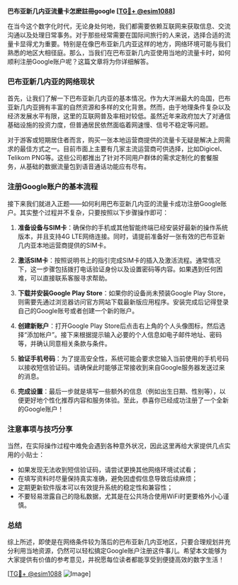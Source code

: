 **巴布亚新几内亚流量卡怎麽註冊google [[TG💪+ @esim1088](https://t.me/s/esim1088)]**

在当今这个数字化时代，无论身处何地，我们都需要依赖互联网来获取信息、交流沟通以及处理日常事务。对于那些经常需要在国际间旅行的人来说，选择合适的流量卡显得尤为重要。特别是在像巴布亚新几内亚这样的地方，网络环境可能与我们熟悉的地区大相径庭。那么，当我们在巴布亚新几内亚使用当地的流量卡时，如何顺利注册Google账户呢？这篇文章将为你详细解答。

### 巴布亚新几内亚的网络现状

首先，让我们了解一下巴布亚新几内亚的基本情况。作为大洋洲最大的岛国，巴布亚新几内亚拥有丰富的自然资源和多样的文化背景。然而，由于地理条件复杂以及经济发展水平有限，这里的互联网普及率相对较低。虽然近年来政府加大了对通信基础设施的投资力度，但普通居民依然面临着网速慢、信号不稳定等问题。

对于游客或短期居住者而言，购买一张本地运营商提供的流量卡无疑是解决上网需求的最佳方式之一。目前市面上主要有几家主流运营商可供选择，比如Digicel、Telikom PNG等。这些公司都推出了针对不同用户群体的需求定制化的套餐服务，从基础的数据流量包到语音通话功能应有尽有。

### 注册Google账户的基本流程

接下来我们就进入正题——如何利用巴布亚新几内亚的流量卡成功注册Google账户。其实整个过程并不复杂，只要按照以下步骤操作即可：

1. **准备设备与SIM卡**：确保你的手机或其他智能终端已经安装好最新的操作系统版本，并且支持4G LTE网络连接。同时，请提前准备好一张有效的巴布亚新几内亚本地运营商提供的SIM卡。

2. **激活SIM卡**：按照说明书上的指引完成SIM卡的插入及激活流程。通常情况下，这一步骤包括拨打电话验证身份以及设置密码等内容。如果遇到任何困难，可以直接联系客服寻求帮助。

3. **下载并安装Google Play Store**：如果你的设备尚未预装Google Play Store，则需要先通过浏览器访问官方网站下载最新版应用程序。安装完成后记得登录自己的Google账号或者创建一个新的账户。

4. **创建新账户**：打开Google Play Store后点击右上角的个人头像图标，然后选择“添加帐户”。接下来根据提示输入必要的个人信息如电子邮件地址、密码等，并确认同意相关条款与条件。

5. **验证手机号码**：为了提高安全性，系统可能会要求您输入当前使用的手机号码以接收短信验证码。请确保此时能够正常接收到来自Google服务器发送过来的消息。

6. **完成设置**：最后一步就是填写一些额外的信息（例如出生日期、性别等），以便更好地个性化推荐内容和服务体验。至此，恭喜你已经成功注册了一个全新的Google账户！

### 注意事项与技巧分享

当然，在实际操作过程中难免会遇到各种意外状况，因此这里再给大家提供几点实用的小贴士：

- 如果发现无法收到短信验证码，请尝试更换其他网络环境试试看；
- 在填写资料时尽量保持真实准确，避免因虚假信息导致后续麻烦；
- 定期更新软件版本可以有效提升系统的稳定性和兼容性；
- 不要轻易泄露自己的隐私数据，尤其是在公共场合使用WiFi时更要格外小心谨慎。

### 总结

综上所述，即使是在网络条件较为落后的巴布亚新几内亚地区，只要合理规划并充分利用当地资源，仍然可以轻松搞定Google账户注册这件事儿。希望本文能够为大家提供有价值的参考意见，并祝愿每位读者都能享受到便捷高效的数字生活！ 

[[TG💪+ @esim1088](https://t.me/s/esim1088) ![Image](https://i.postimg.cc/4NQfJmqS/Snipaste-2025-05-13-00-14-12.png)]